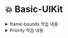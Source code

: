 # 💥 Basic-UIKit
<details>
<summary>frame-bounds 학습 내용</summary>

<!-- summary 아래 한칸 공백 두어야함 -->
	<img src="https://github.com/bdrsky2010/Basic-UIKit/blob/main/img/frame-bounds-1.png" height="450px" width="250px">
	<img src="https://github.com/bdrsky2010/Basic-UIKit/blob/main/img/frame-bounds-2.png" height="450px" width="250px">
	<img src="https://github.com/bdrsky2010/Basic-UIKit/blob/main/img/frame-bounds-3.png" height="450px" width="250px">
</details>
</details>
</details>
</details>

<details>
<summary>Priority 학습 내용</summary>

<!-- summary 아래 한칸 공백 두어야함 -->
  <img src="https://github.com/bdrsky2010/Basic-UIKit/blob/main/img/priority.png" height="450x" width="250px">
</details>
